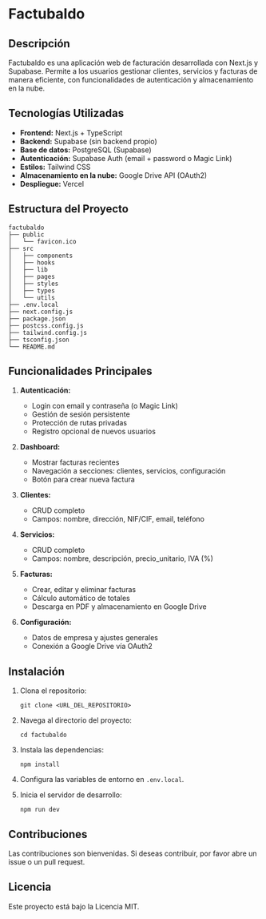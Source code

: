 # Factubaldo

## Descripción
Factubaldo es una aplicación web de facturación desarrollada con Next.js y Supabase. Permite a los usuarios gestionar clientes, servicios y facturas de manera eficiente, con funcionalidades de autenticación y almacenamiento en la nube.

## Tecnologías Utilizadas
- **Frontend:** Next.js + TypeScript
- **Backend:** Supabase (sin backend propio)
- **Base de datos:** PostgreSQL (Supabase)
- **Autenticación:** Supabase Auth (email + password o Magic Link)
- **Estilos:** Tailwind CSS
- **Almacenamiento en la nube:** Google Drive API (OAuth2)
- **Despliegue:** Vercel

## Estructura del Proyecto
```
factubaldo
├── public
│   └── favicon.ico
├── src
│   ├── components
│   ├── hooks
│   ├── lib
│   ├── pages
│   ├── styles
│   ├── types
│   └── utils
├── .env.local
├── next.config.js
├── package.json
├── postcss.config.js
├── tailwind.config.js
├── tsconfig.json
└── README.md
```

## Funcionalidades Principales
1. **Autenticación:**
   - Login con email y contraseña (o Magic Link)
   - Gestión de sesión persistente
   - Protección de rutas privadas
   - Registro opcional de nuevos usuarios

2. **Dashboard:**
   - Mostrar facturas recientes
   - Navegación a secciones: clientes, servicios, configuración
   - Botón para crear nueva factura

3. **Clientes:**
   - CRUD completo
   - Campos: nombre, dirección, NIF/CIF, email, teléfono

4. **Servicios:**
   - CRUD completo
   - Campos: nombre, descripción, precio_unitario, IVA (%)

5. **Facturas:**
   - Crear, editar y eliminar facturas
   - Cálculo automático de totales
   - Descarga en PDF y almacenamiento en Google Drive

6. **Configuración:**
   - Datos de empresa y ajustes generales
   - Conexión a Google Drive vía OAuth2

## Instalación
1. Clona el repositorio:
   ```
   git clone <URL_DEL_REPOSITORIO>
   ```
2. Navega al directorio del proyecto:
   ```
   cd factubaldo
   ```
3. Instala las dependencias:
   ```
   npm install
   ```
4. Configura las variables de entorno en `.env.local`.

5. Inicia el servidor de desarrollo:
   ```
   npm run dev
   ```

## Contribuciones
Las contribuciones son bienvenidas. Si deseas contribuir, por favor abre un issue o un pull request.

## Licencia
Este proyecto está bajo la Licencia MIT.
